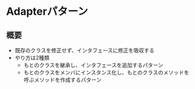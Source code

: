 # Adapterパターン

## 概要
* 既存のクラスを修正せず、インタフェースに修正を吸収する
* やり方は2種類
    - もとのクラスを継承し、インタフェースを追加するパターン
    - もとのクラスをメンバにインスタンス化し、もとのクラスのメソッドを呼ぶメソッドを作成するパターン
